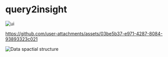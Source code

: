 # query2insight

![ui](https://github.com/user-attachments/assets/731ab513-591f-4b60-9b22-88676a4fe831)


https://github.com/user-attachments/assets/03be5b37-e971-4287-8084-93893323c021

![Data spactial structure](https://github.com/user-attachments/assets/a00294e4-089b-42de-92a6-d178eb93a65a)
 
